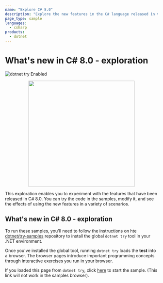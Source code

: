 ```yaml
---
name: "Explore C# 8.0"
description: "Explore the new features in the C# language released in version 8.0. Learn to program interactively using the try.net interactive experience with .NET Core."
page_type: sample
languages:
  - csharp
products:
  - dotnet
---
```

# What's new in C# 8.0 - exploration

![dotnet try Enabled](https://img.shields.io/badge/Try_.NET-Enabled-501078.svg)

<p align ="center">
<img src ="https://user-images.githubusercontent.com/2546640/56708992-deee8780-66ec-11e9-9991-eb85abb1d10a.png" width="350">
</p>

This exploration enables you to experiment with the features that have been released in C# 8.0. You can try the code in the samples, modify it, and see the effects of using the new features in a variety of scenarios.

## What's new in C# 8.0 - exploration

To run these samples, you'll need to follow the instructions on hte [dotnet/try-samples](https://github.com/dotnet/try-samples#basics) repository to install the global `dotnet try` tool in your .NET environment.

Once you've installed the global tool, running `dotnet try` loads the <b>test</b> into a browser. The browser pages introduce important programming concepts through interactive exercises you run in your browser.

If you loaded this page from `dotnet try`, click [here](index.md) to start the sample. (This link will not work in the samples browser).

